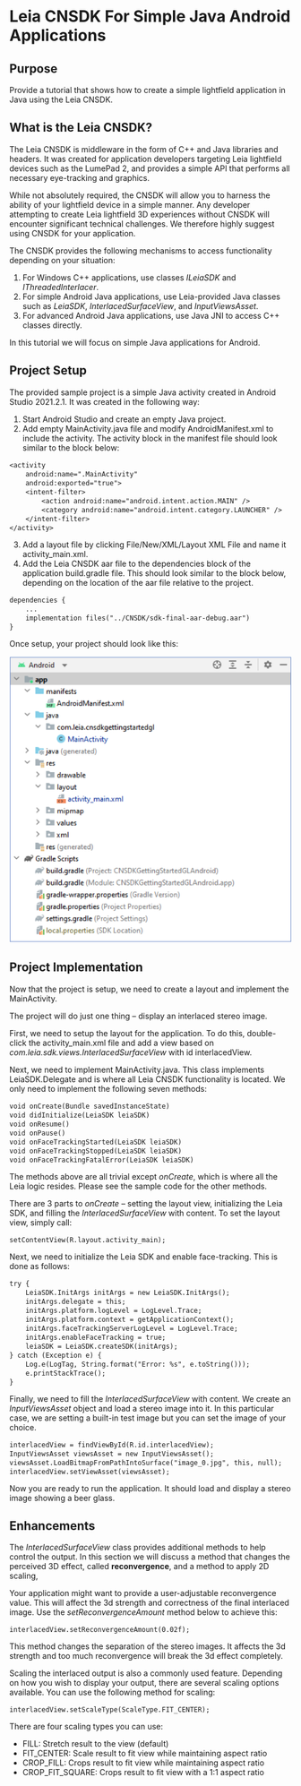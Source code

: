 # Leia CNSDK For Simple Java Android Applications

## Purpose
Provide a tutorial that shows how to create a simple lightfield application in Java using the Leia CNSDK.


## What is the Leia CNSDK?

The Leia CNSDK is middleware in the form of C++ and Java libraries and headers. It was created for application developers targeting Leia lightfield devices such as the LumePad 2, and provides a simple API that performs all necessary eye-tracking and graphics.

While not absolutely required, the CNSDK will allow you to harness the ability of your lightfield device in a simple manner. Any developer attempting to create Leia lightfield 3D experiences without CNSDK will encounter significant technical challenges. We therefore highly suggest using CNSDK for your application.

The CNSDK provides the following mechanisms to access functionality depending on your situation:

1. For Windows C++ applications, use classes *ILeiaSDK* and *IThreadedInterlacer*.
2. For simple Android Java applications, use Leia-provided Java classes such as *LeiaSDK*, *InterlacedSurfaceView*, and *InputViewsAsset*.
3. For advanced Android Java applications, use Java JNI to access C++ classes directly.

In this tutorial we will focus on simple Java applications for Android.


## Project Setup

The provided sample project is a simple Java activity created in Android Studio 2021.2.1. It was created in the following way:
1. Start Android Studio and create an empty Java project.
2. Add empty MainActivity.java file and modify AndroidManifest.xml to include the activity. The activity block in the manifest file should look similar to the block below:

```
<activity 
    android:name=".MainActivity" 
    android:exported="true"> 
    <intent-filter> 
        <action android:name="android.intent.action.MAIN" /> 
        <category android:name="android.intent.category.LAUNCHER" /> 
    </intent-filter>
</activity>
```

3. Add a layout file by clicking File/New/XML/Layout XML File and name it activity_main.xml.
4. Add the Leia CNSDK aar file to the dependencies block of the application build.gradle file. This should look similar to the block below, depending on the location of the aar file relative to the project.

```
dependencies {
    ... 
    implementation files("../CNSDK/sdk-final-aar-debug.aar") 
}
```

Once setup, your project should look like this:

![alt text](https://github.com/LeiaInc/CNSDKGettingStartedGLAndroid/blob/main/ReadmeFiles/Screen%20Shot%202023-03-15%20at%203.59.58%20PM.png)


## Project Implementation

Now that the project is setup, we need to create a layout and implement the MainActivity.

The project will do just one thing – display an interlaced stereo image.

First, we need to setup the layout for the application. To do this, double-click the activity_main.xml file and add a view based on *com.leia.sdk.views.InterlacedSurfaceView* with id interlacedView.

Next, we need to implement MainActivity.java. This class implements LeiaSDK.Delegate and is where all Leia CNSDK functionality is located. We only need to implement the following seven methods:

```
void onCreate(Bundle savedInstanceState) 
void didInitialize(LeiaSDK leiaSDK)
void onResume() 
void onPause() 
void onFaceTrackingStarted(LeiaSDK leiaSDK) 
void onFaceTrackingStopped(LeiaSDK leiaSDK) 
void onFaceTrackingFatalError(LeiaSDK leiaSDK)
```

The methods above are all trivial except *onCreate*, which is where all the Leia logic resides. Please see the sample code for the other methods.

There are 3 parts to *onCreate* – setting the layout view, initializing the Leia SDK, and filling the *InterlacedSurfaceView* with content.
To set the layout view, simply call:

```
setContentView(R.layout.activity_main);
```

Next, we need to initialize the Leia SDK and enable face-tracking. This is done as follows:

```
try { 
    LeiaSDK.InitArgs initArgs = new LeiaSDK.InitArgs(); 
    initArgs.delegate = this; 
    initArgs.platform.logLevel = LogLevel.Trace; 
    initArgs.platform.context = getApplicationContext(); 
    initArgs.faceTrackingServerLogLevel = LogLevel.Trace; 
    initArgs.enableFaceTracking = true; 
    leiaSDK = LeiaSDK.createSDK(initArgs); 
} catch (Exception e) {
    Log.e(LogTag, String.format("Error: %s", e.toString()));
    e.printStackTrace(); 
}
```


Finally, we need to fill the *InterlacedSurfaceView* with content. We create an *InputViewsAsset* object and load a stereo image into it. In this particular case, we are setting a built-in test image but you can set the image of your choice.

```
interlacedView = findViewById(R.id.interlacedView); 
InputViewsAsset viewsAsset = new InputViewsAsset(); 
viewsAsset.LoadBitmapFromPathIntoSurface("image_0.jpg", this, null); 
interlacedView.setViewAsset(viewsAsset);
```

Now you are ready to run the application. It should load and display a stereo image showing a beer glass.

## Enhancements

The *InterlacedSurfaceView* class provides additional methods to help control the output. In this section we will discuss a method that changes the perceived 3D effect, called **reconvergence**, and a method to apply 2D scaling,

Your application might want to provide a user-adjustable reconvergence value. This will affect the 3d strength and correctness of the final interlaced image. Use the *setReconvergenceAmount* method below to achieve this:

```
interlacedView.setReconvergenceAmount(0.02f);
```

This method changes the separation of the stereo images. It affects the 3d strength and too much reconvergence will break the 3d effect completely.

Scaling the interlaced output is also a commonly used feature. Depending on how you wish to display your output, there are several scaling options available. You can use the following method for scaling:

```
interlacedView.setScaleType(ScaleType.FIT_CENTER);
```

There are four scaling types you can use:

* FILL: Stretch result to the view (default)
* FIT_CENTER: Scale result to fit view while maintaining aspect ratio
* CROP_FILL: Crops result to fit view while maintaining aspect ratio
* CROP_FIT_SQUARE: Crops result to fit view with a 1:1 aspect ratio
